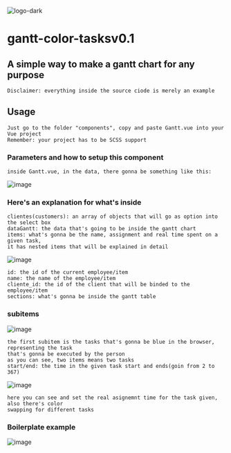 ![logo-dark](https://user-images.githubusercontent.com/58343999/124029514-3a022000-d9c3-11eb-8e40-1f4ee5774f3f.png)
# gantt-color-tasksv0.1
## A simple way to make a gantt chart for any purpose
 ```
 Disclaimer: everything inside the source ciode is merely an example
 ```
## Usage
```
Just go to the folder "components", copy and paste Gantt.vue into your Vue project
Remember: your project has to be SCSS support
```

### Parameters and how to setup this component
```
inside Gantt.vue, in the data, there gonna be something like this: 

```
![image](https://user-images.githubusercontent.com/58343999/124028959-9add2880-d9c2-11eb-8e64-a10746a38293.png)
### Here's an explanation for what's inside
```
clientes(customers): an array of objects that will go as option into the select box 
dataGantt: the data that's going to be inside the gantt chart
items: what's gonna be the name, assignment and real time spent on a given task,
it has nested items that will be explained in detail
```

![image](https://user-images.githubusercontent.com/58343999/124146061-61a4c700-da5b-11eb-88a1-fa8c72400abe.png)
```
id: the id of the current employee/item
name: the name of the employee/item
cliente_id: the id of the client that will be binded to the employee/item
sections: what's gonna be inside the gantt table
```
### subitems
![image](https://user-images.githubusercontent.com/58343999/124158715-3e344900-da68-11eb-893c-925172bebe9e.png) 
```
the first subitem is the tasks that's gonna be blue in the browser, representing the task 
that's gonna be executed by the person
as you can see, two items means two tasks
start/end: the time in the given task start and ends(goin from 2 to 367)
```
![image](https://user-images.githubusercontent.com/58343999/124167404-fca89b80-da71-11eb-8706-c89cab06c7ba.png)

```
here you can see and set the real asignemnt time for the task given, also there's color
swapping for different tasks

```
### Boilerplate example
![image](https://user-images.githubusercontent.com/58343999/124185714-4fda1880-da89-11eb-85d1-7e5ecbc984d6.png)

